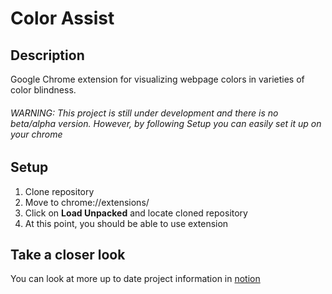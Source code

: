 # Color Assist
## Description
Google Chrome extension for visualizing webpage colors in varieties of color blindness. 

###### WARNING: This project is still under development and there is no beta/alpha version. However, by following Setup you can easily set it up on your chrome

## Setup

1. Clone repository
2. Move to chrome://extensions/
3. Click on **Load Unpacked** and locate cloned repository
4. At this point, you should be able to use extension


## Take a closer look
You can look at more up to date project information in [notion](https://targuliyev.notion.site/Color-Assist-0b6efce574474e49b2c14b25b2268032)
